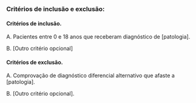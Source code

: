 ### Critérios de inclusão e exclusão: 

#### Critérios de inclusão.

A. Pacientes entre 0 e 18 anos que receberam diagnóstico de [patologia].

B. [Outro critério opcional]

#### Critérios de exclusão.

A. Comprovação de diagnóstico diferencial alternativo que afaste a [patologia].

B. [Outro critério opcional].

